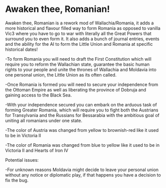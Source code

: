 # Awaken thee, Romanian!
Awaken thee, Romanian is a rework mod of Wallachia/Romania, it adds a more historical and flavour filled way to form Romania as opposed to vanilla Vic3 where you have to go to war with literally all the Great Powers that surround you to even form it. It also adds a bunch of journal entries, events and the ability for the AI to form the Little Union and Romania at specific historical dates!

-To form Romania you will need to draft the First Constitution which will require you to reform the Wallachian state, guarantee the basic human rights to your people and unite the thrones of Wallachia and Moldavia into one personal union, the Little Union as its often called.

-Once Romania is formed you will need to secure your independence from the Ottoman Empire as well as liberating the province of Dobruja and gaining access to the Black Sea.

-With your independence secured you can embark on the arduous task of forming Greater Romania, which will require you to fight both the Austrians for Transylvania and the Russians for Bessarabia with the ambitious goal of uniting all romanians under one state.

-The color of Austria was changed from yellow to brownish-red like it used to be in Victoria II

-The color of Romania was changed from blue to yellow like it used to be in Victoria II and Hearts of Iron IV

Potential issues:

-For unknown reasons Moldavia might decide to leave your personal union without any notice or diplomatic play, if that happens you have a decision to fix the bug.

